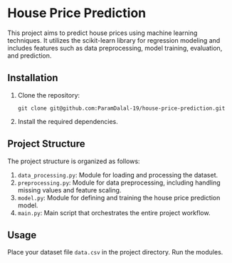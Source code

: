 # House Price Prediction

This project aims to predict house prices using machine learning techniques. It utilizes the scikit-learn library for regression modeling and includes features such as data preprocessing, model training, evaluation, and prediction.

## Installation

1. Clone the repository:
   ```shell
   git clone git@github.com:ParamDalal-19/house-price-prediction.git
   ```

2. Install the required dependencies.

## Project Structure

The project structure is organized as follows:

1. `data_processing.py`: Module for loading and processing the dataset.
2. `preprocessing.py`: Module for data preprocessing, including handling missing values and feature scaling.
3. `model.py`: Module for defining and training the house price prediction model.
4. `main.py`: Main script that orchestrates the entire project workflow.

## Usage

Place your dataset file `data.csv` in the project directory.
Run the modules.
